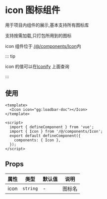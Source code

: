 # icon 图标组件

用于项目内组件的展示,基本支持所有图标库

支持按需加载,只打包所用到的图标

icon 组件位于 [/@/components/Icon](https://github.com/anncwb/vue-vben-admin/tree/main/src/components/Icon)内

::: tip

icon 的值可以在[Iconify](https://iconify.design) 上面查询

:::

## 使用

```vue
<template>
  <Icon icon="gg:loadbar-doc"></Icon>
</template>

<script>
  import { defineComponent } from 'vue';
  import { Icon } from '/@/components/Icon';
  export default defineComponent({
    components: { Icon },
  });
</script>
```

## Props

| 属性 | 类型     | 默认值 | 说明   |
| ---- | -------- | ------ | ------ |
| icon | `string` | -      | 图标名 |
